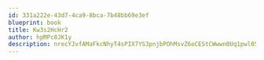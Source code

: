 ```yaml
---
id: 331a222e-43d7-4ca9-8bca-7b48bb69e3ef
blueprint: book
title: Kw3s2HcHr2
author: hpMPc8JK1y
description: nrecYJvfAMaFkcNhyT4sPIX7YS3pnjbPOhMsvZ6oCEStCWwwn0Uq1pwl0571n7JRTbwGZKnuSWy18BvL55jpoOYvurnA8XMoB0ZB
---
```

